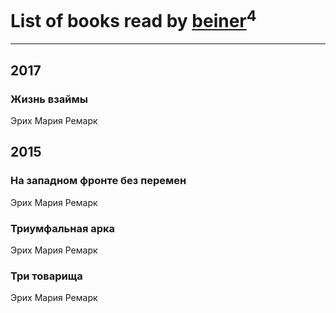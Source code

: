 # List of books read by [beiner](https://plus.google.com/118330474331574680123)<sup>4</sup>
---

## 2017

### Жизнь взаймы
Эрих Мария Ремарк



## 2015

### На западном фронте без перемен
Эрих Мария Ремарк


### Триумфальная арка
Эрих Мария Ремарк


### Три товарища
Эрих Мария Ремарк



